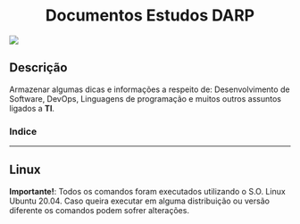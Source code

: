 <h1 align="center"> Documentos Estudos DARP </h1>

<p align="left">
<img src="http://img.shields.io/static/v1?label=STATUS&message=EM%20DESENVOLVIMENTO&color=GREEN&style=for-the-badge"/>
</p>


<h2 align="left"> Descrição </h2>

Armazenar algumas dicas e informações a respeito de: Desenvolvimento de Software, DevOps, Linguagens de programação e muitos outros assuntos ligados a **TI**.

### Indice



---

<h2 align="left"> Linux </h2>

**Importante!**: Todos os comandos foram executados utilizando o S.O. Linux Ubuntu 20.04. Caso queira executar em alguma distribuição ou versão diferente os comandos podem sofrer alterações.
